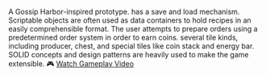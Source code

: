 A Gossip Harbor-inspired prototype. has a save and load mechanism. Scriptable objects are often used as data containers to hold recipes in an easily comprehensible format. The user attempts to prepare orders using a predetermined order system in order to earn coins. several tile kinds, including producer, chest, and special tiles like coin stack and energy bar. SOLID concepts and design patterns are heavily used to make the game extensible. 
🎮 [Watch Gameplay Video](gameplay.mp4)
